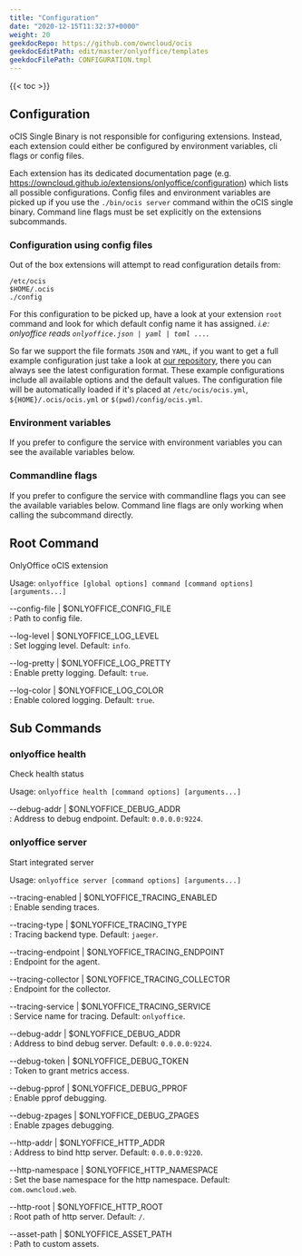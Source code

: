 ```yaml
---
title: "Configuration"
date: "2020-12-15T11:32:37+0000"
weight: 20
geekdocRepo: https://github.com/owncloud/ocis
geekdocEditPath: edit/master/onlyoffice/templates
geekdocFilePath: CONFIGURATION.tmpl
---
```


{{< toc >}}

## Configuration

oCIS Single Binary is not responsible for configuring extensions. Instead, each extension could either be configured by environment variables, cli flags or config files.

Each extension has its dedicated documentation page (e.g. https://owncloud.github.io/extensions/onlyoffice/configuration) which lists all possible configurations. Config files and environment variables are picked up if you use the `./bin/ocis server` command within the oCIS single binary. Command line flags must be set explicitly on the extensions subcommands.

### Configuration using config files

Out of the box extensions will attempt to read configuration details from:

```console
/etc/ocis
$HOME/.ocis
./config
```

For this configuration to be picked up, have a look at your extension `root` command and look for which default config name it has assigned. *i.e: onlyoffice reads `onlyoffice.json | yaml | toml ...`*.

So far we support the file formats `JSON` and `YAML`, if you want to get a full example configuration just take a look at [our repository](https://github.com/owncloud/ocis/tree/master/config), there you can always see the latest configuration format. These example configurations include all available options and the default values. The configuration file will be automatically loaded if it's placed at `/etc/ocis/ocis.yml`, `${HOME}/.ocis/ocis.yml` or `$(pwd)/config/ocis.yml`.

### Environment variables

If you prefer to configure the service with environment variables you can see the available variables below.

### Commandline flags

If you prefer to configure the service with commandline flags you can see the available variables below. Command line flags are only working when calling the subcommand directly.

## Root Command

OnlyOffice oCIS extension

Usage: `onlyoffice [global options] command [command options] [arguments...]`

--config-file | $ONLYOFFICE_CONFIG_FILE  
: Path to config file.

--log-level | $ONLYOFFICE_LOG_LEVEL  
: Set logging level. Default: `info`.

--log-pretty | $ONLYOFFICE_LOG_PRETTY  
: Enable pretty logging. Default: `true`.

--log-color | $ONLYOFFICE_LOG_COLOR  
: Enable colored logging. Default: `true`.

## Sub Commands

### onlyoffice health

Check health status

Usage: `onlyoffice health [command options] [arguments...]`

--debug-addr | $ONLYOFFICE_DEBUG_ADDR  
: Address to debug endpoint. Default: `0.0.0.0:9224`.

### onlyoffice server

Start integrated server

Usage: `onlyoffice server [command options] [arguments...]`

--tracing-enabled | $ONLYOFFICE_TRACING_ENABLED  
: Enable sending traces.

--tracing-type | $ONLYOFFICE_TRACING_TYPE  
: Tracing backend type. Default: `jaeger`.

--tracing-endpoint | $ONLYOFFICE_TRACING_ENDPOINT  
: Endpoint for the agent.

--tracing-collector | $ONLYOFFICE_TRACING_COLLECTOR  
: Endpoint for the collector.

--tracing-service | $ONLYOFFICE_TRACING_SERVICE  
: Service name for tracing. Default: `onlyoffice`.

--debug-addr | $ONLYOFFICE_DEBUG_ADDR  
: Address to bind debug server. Default: `0.0.0.0:9224`.

--debug-token | $ONLYOFFICE_DEBUG_TOKEN  
: Token to grant metrics access.

--debug-pprof | $ONLYOFFICE_DEBUG_PPROF  
: Enable pprof debugging.

--debug-zpages | $ONLYOFFICE_DEBUG_ZPAGES  
: Enable zpages debugging.

--http-addr | $ONLYOFFICE_HTTP_ADDR  
: Address to bind http server. Default: `0.0.0.0:9220`.

--http-namespace | $ONLYOFFICE_HTTP_NAMESPACE  
: Set the base namespace for the http namespace. Default: `com.owncloud.web`.

--http-root | $ONLYOFFICE_HTTP_ROOT  
: Root path of http server. Default: `/`.

--asset-path | $ONLYOFFICE_ASSET_PATH  
: Path to custom assets.

